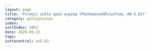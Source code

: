 ```yaml
---
layout: page
title: 'Pirmoji sutta apie augimą (Paṭhamavaḍḍhisuttaṃ, AN 5.63)'
category: palaipsnines
index: 
sortIndex: 5063
date: 2020-09-22
tags: 
suttacentral: an5.63
---
```

